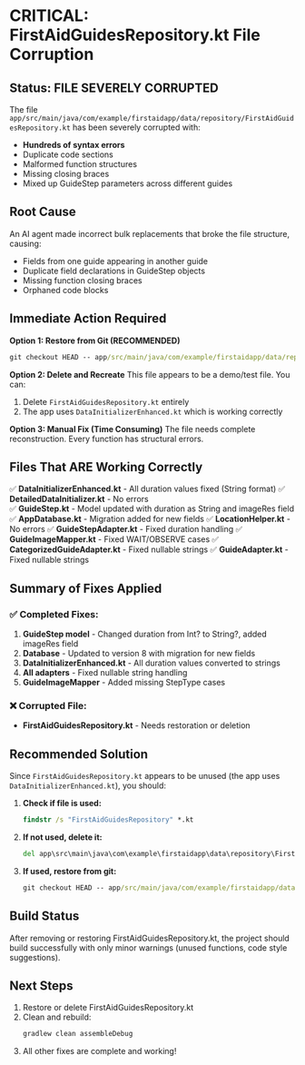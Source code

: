 # CRITICAL: FirstAidGuidesRepository.kt File Corruption

## Status: FILE SEVERELY CORRUPTED

The file `app/src/main/java/com/example/firstaidapp/data/repository/FirstAidGuidesRepository.kt` has been severely corrupted with:

- **Hundreds of syntax errors**
- Duplicate code sections
- Malformed function structures
- Missing closing braces
- Mixed up GuideStep parameters across different guides

## Root Cause

An AI agent made incorrect bulk replacements that broke the file structure, causing:
- Fields from one guide appearing in another guide
- Duplicate field declarations in GuideStep objects
- Missing function closing braces
- Orphaned code blocks

## Immediate Action Required

**Option 1: Restore from Git (RECOMMENDED)**
```cmd
git checkout HEAD -- app/src/main/java/com/example/firstaidapp/data/repository/FirstAidGuidesRepository.kt
```

**Option 2: Delete and Recreate**
This file appears to be a demo/test file. You can:
1. Delete `FirstAidGuidesRepository.kt` entirely
2. The app uses `DataInitializerEnhanced.kt` which is working correctly

**Option 3: Manual Fix (Time Consuming)**
The file needs complete reconstruction. Every function has structural errors.

## Files That ARE Working Correctly

✅ **DataInitializerEnhanced.kt** - All duration values fixed (String format)
✅ **DetailedDataInitializer.kt** - No errors  
✅ **GuideStep.kt** - Model updated with duration as String and imageRes field
✅ **AppDatabase.kt** - Migration added for new fields
✅ **LocationHelper.kt** - No errors
✅ **GuideStepAdapter.kt** - Fixed duration handling
✅ **GuideImageMapper.kt** - Fixed WAIT/OBSERVE cases
✅ **CategorizedGuideAdapter.kt** - Fixed nullable strings
✅ **GuideAdapter.kt** - Fixed nullable strings

## Summary of Fixes Applied

### ✅ Completed Fixes:
1. **GuideStep model** - Changed duration from Int? to String?, added imageRes field
2. **Database** - Updated to version 8 with migration for new fields
3. **DataInitializerEnhanced.kt** - All duration values converted to strings
4. **All adapters** - Fixed nullable string handling
5. **GuideImageMapper** - Added missing StepType cases

### ❌ Corrupted File:
- **FirstAidGuidesRepository.kt** - Needs restoration or deletion

## Recommended Solution

Since `FirstAidGuidesRepository.kt` appears to be unused (the app uses `DataInitializerEnhanced.kt`), you should:

1. **Check if file is used:**
   ```cmd
   findstr /s "FirstAidGuidesRepository" *.kt
   ```

2. **If not used, delete it:**
   ```cmd
   del app\src\main\java\com\example\firstaidapp\data\repository\FirstAidGuidesRepository.kt
   ```

3. **If used, restore from git:**
   ```cmd
   git checkout HEAD -- app/src/main/java/com/example/firstaidapp/data/repository/FirstAidGuidesRepository.kt
   ```

## Build Status

After removing or restoring FirstAidGuidesRepository.kt, the project should build successfully with only minor warnings (unused functions, code style suggestions).

## Next Steps

1. Restore or delete FirstAidGuidesRepository.kt
2. Clean and rebuild:
   ```cmd
   gradlew clean assembleDebug
   ```
3. All other fixes are complete and working!

